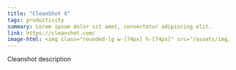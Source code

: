 ```yaml
---
title: "CleanShot X"
tags: productivity
summary: Lorem ipsum dolor sit amet, consectetur adipiscing elit.
link: https://cleanshot.com/
image-html: <img class="rounded-lg w-[74px] h-[74px]" src="/assets/img/tools/cleanshotx.png" alt="Cleanshot X">
---
```


Cleanshot description